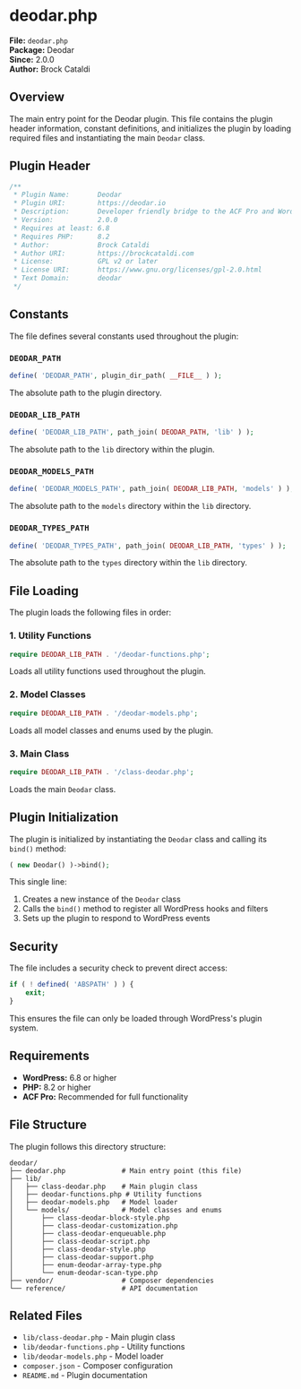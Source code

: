 # deodar.php

**File:** `deodar.php`  
**Package:** Deodar  
**Since:** 2.0.0  
**Author:** Brock Cataldi  

## Overview

The main entry point for the Deodar plugin. This file contains the plugin header information, constant definitions, and initializes the plugin by loading required files and instantiating the main `Deodar` class.

## Plugin Header

```php
/**
 * Plugin Name:       Deodar
 * Plugin URI:        https://deodar.io
 * Description:       Developer friendly bridge to the ACF Pro and WordPress APIs
 * Version:           2.0.0
 * Requires at least: 6.8
 * Requires PHP:      8.2
 * Author:            Brock Cataldi
 * Author URI:        https://brockcataldi.com
 * License:           GPL v2 or later
 * License URI:       https://www.gnu.org/licenses/gpl-2.0.html
 * Text Domain:       deodar
 */
```

## Constants

The file defines several constants used throughout the plugin:

### `DEODAR_PATH`
```php
define( 'DEODAR_PATH', plugin_dir_path( __FILE__ ) );
```
The absolute path to the plugin directory.

### `DEODAR_LIB_PATH`
```php
define( 'DEODAR_LIB_PATH', path_join( DEODAR_PATH, 'lib' ) );
```
The absolute path to the `lib` directory within the plugin.

### `DEODAR_MODELS_PATH`
```php
define( 'DEODAR_MODELS_PATH', path_join( DEODAR_LIB_PATH, 'models' ) );
```
The absolute path to the `models` directory within the `lib` directory.

### `DEODAR_TYPES_PATH`
```php
define( 'DEODAR_TYPES_PATH', path_join( DEODAR_LIB_PATH, 'types' ) );
```
The absolute path to the `types` directory within the `lib` directory.

## File Loading

The plugin loads the following files in order:

### 1. Utility Functions
```php
require DEODAR_LIB_PATH . '/deodar-functions.php';
```
Loads all utility functions used throughout the plugin.

### 2. Model Classes
```php
require DEODAR_LIB_PATH . '/deodar-models.php';
```
Loads all model classes and enums used by the plugin.

### 3. Main Class
```php
require DEODAR_LIB_PATH . '/class-deodar.php';
```
Loads the main `Deodar` class.

## Plugin Initialization

The plugin is initialized by instantiating the `Deodar` class and calling its `bind()` method:

```php
( new Deodar() )->bind();
```

This single line:
1. Creates a new instance of the `Deodar` class
2. Calls the `bind()` method to register all WordPress hooks and filters
3. Sets up the plugin to respond to WordPress events

## Security

The file includes a security check to prevent direct access:

```php
if ( ! defined( 'ABSPATH' ) ) {
    exit;
}
```

This ensures the file can only be loaded through WordPress's plugin system.

## Requirements

- **WordPress:** 6.8 or higher
- **PHP:** 8.2 or higher
- **ACF Pro:** Recommended for full functionality

## File Structure

The plugin follows this directory structure:

```
deodar/
├── deodar.php              # Main entry point (this file)
├── lib/
│   ├── class-deodar.php    # Main plugin class
│   ├── deodar-functions.php # Utility functions
│   ├── deodar-models.php   # Model loader
│   └── models/             # Model classes and enums
│       ├── class-deodar-block-style.php
│       ├── class-deodar-customization.php
│       ├── class-deodar-enqueuable.php
│       ├── class-deodar-script.php
│       ├── class-deodar-style.php
│       ├── class-deodar-support.php
│       ├── enum-deodar-array-type.php
│       └── enum-deodar-scan-type.php
├── vendor/                 # Composer dependencies
└── reference/              # API documentation
```

## Related Files

- `lib/class-deodar.php` - Main plugin class
- `lib/deodar-functions.php` - Utility functions
- `lib/deodar-models.php` - Model loader
- `composer.json` - Composer configuration
- `README.md` - Plugin documentation